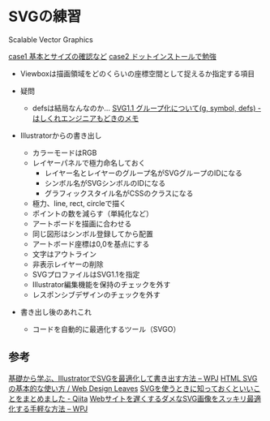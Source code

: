 # SVGの練習

Scalable Vector Graphics

[case1 基本とサイズの確認など](./case1/index.html)
[case2 ドットインストールで勉強](./case2/index.html)

- Viewboxは描画領域をどのくらいの座標空間として捉えるか指定する項目

- 疑問
	- defsは結局なんなのか…
		[SVG1\.1 グループ化について\(g, symbol, defs\) \- はしくれエンジニアもどきのメモ](https://cartman0.hatenablog.com/entry/2015/07/07/013420)

- Illustratorからの書き出し
	- カラーモードはRGB
	- レイヤーパネルで極力命名しておく
		- レイヤー名とレイヤーのグループ名がSVGグループのIDになる
		- シンボル名がSVGシンボルのIDになる
		- グラフィックスタイル名がCSSのクラスになる
	- 極力、line, rect, circleで描く
	- ポイントの数を減らす（単純化など）
	- アートボードを描画に合わせる
	- 同じ図形はシンボル登録してから配置
	- アートボード座標は0,0を基点にする
	- 文字はアウトライン
	- 非表示レイヤーの削除
	- SVGプロファイルはSVG1.1を指定
	- Illustrator編集機能を保持のチェックを外す
	- レスポンシブデザインのチェックを外す
- 書き出し後のあれこれ
	- コードを自動的に最適化するツール（SVGO）

## 参考
[基礎から学ぶ、IllustratorでSVGを最適化して書き出す方法 – WPJ](https://www.webprofessional.jp/crash-course-optimizing-and-exporting-svgs-in-adobe-illustrator/)
[HTML SVG の基本的な使い方 / Web Design Leaves](https://www.webdesignleaves.com/pr/html/svg_basic.html)
[SVGを使うときに知っておくといいことをまとめました \- Qiita](https://qiita.com/manabuyasuda/items/01a76204f97cd73ffc4e)
[Webサイトを遅くするダメなSVG画像をスッキリ最適化する手軽な方法 – WPJ](https://www.webprofessional.jp/three-ways-decreasing-svg-file-size-svgo/)